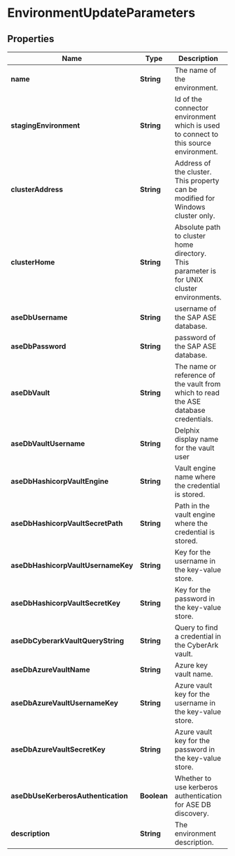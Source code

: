 

# EnvironmentUpdateParameters


## Properties

| Name | Type | Description | Notes |
|------------ | ------------- | ------------- | -------------|
|**name** | **String** | The name of the environment. |  [optional] |
|**stagingEnvironment** | **String** | Id of the connector environment which is used to connect to this source environment. |  [optional] |
|**clusterAddress** | **String** | Address of the cluster. This property can be modified for Windows cluster only. |  [optional] |
|**clusterHome** | **String** | Absolute path to cluster home directory. This parameter is for UNIX cluster environments. |  [optional] |
|**aseDbUsername** | **String** | username of the SAP ASE database. |  [optional] |
|**aseDbPassword** | **String** | password of the SAP ASE database. |  [optional] |
|**aseDbVault** | **String** | The name or reference of the vault from which to read the ASE database credentials. |  [optional] |
|**aseDbVaultUsername** | **String** | Delphix display name for the vault user |  [optional] |
|**aseDbHashicorpVaultEngine** | **String** | Vault engine name where the credential is stored. |  [optional] |
|**aseDbHashicorpVaultSecretPath** | **String** | Path in the vault engine where the credential is stored. |  [optional] |
|**aseDbHashicorpVaultUsernameKey** | **String** | Key for the username in the key-value store. |  [optional] |
|**aseDbHashicorpVaultSecretKey** | **String** | Key for the password in the key-value store. |  [optional] |
|**aseDbCyberarkVaultQueryString** | **String** | Query to find a credential in the CyberArk vault. |  [optional] |
|**aseDbAzureVaultName** | **String** | Azure key vault name. |  [optional] |
|**aseDbAzureVaultUsernameKey** | **String** | Azure vault key for the username in the key-value store. |  [optional] |
|**aseDbAzureVaultSecretKey** | **String** | Azure vault key for the password in the key-value store. |  [optional] |
|**aseDbUseKerberosAuthentication** | **Boolean** | Whether to use kerberos authentication for ASE DB discovery. |  [optional] |
|**description** | **String** | The environment description. |  [optional] |




